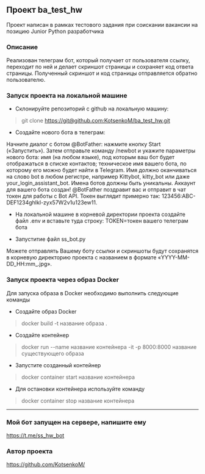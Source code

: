 ## Проект ba_test_hw
Проект написан в рамках тестового задания при соискании вакансии на позицию Junior Python разработчика

### Описание
Реализован телеграм бот, который получает от пользователя ссылку, переходит по ней и делает скриншот страницы и сохраняет код ответа страницы. Полученный скриншот и код страницы отправляется обратно пользователю.

### Запуск проекта на локальной машине
* Склонируйте репозиторий с github на локальную машину:
> git clone <https://git@github.com:KotsenkoM/ba_test_hw.git>

* Создайте нового бота в телеграм:

Начните диалог с ботом @BotFather: нажмите кнопку Start («Запустить»). Затем отправьте команду /newbot и укажите параметры нового бота:
имя (на любом языке), под которым ваш бот будет отображаться в списке контактов;
техническое имя вашего бота, по которому его можно будет найти в Telegram. Имя должно оканчиваться на слово bot в любом регистре, например Kittybot, kitty_bot или даже your_login_assistant_bot. Имена ботов должны быть уникальны.
Аккаунт для вашего бота создан! @BotFather поздравит вас и отправит в чат токен для работы с Bot API. Токен выглядит примерно так: 123456:ABC-DEF1234ghIkl-zyx57W2v1u123ew11.

* На локальной машине в корневой директории проекта создайте файл .env и вставьте туда строку: TOKEN=токен вашего телеграм бота  


* Запуститие файл ss_bot.py

Можете отправлять Вашему боту ссылки и скриншоты будут сохранятся в корневую директорию проекта с названием в формате «YYYY-MM-DD_HH:mm_<link>.jpg».

### Запуск проекта через образ Docker
Для запуска образа в Docker необходимо выполнить следующие команды
* Создайте образ Docker
> docker build -t название образа .
* Создайте контейнер
> docker run --name название контейнера -it -p 8000:8000 название существующего образа
* Запустите созданный контейнер
> docker container start название контейнера 
* Для остановки контейнера используйте команду
> docker container stop название контейнера 
***

### Мой бот запущен на сервере, напишите ему
https://t.me/ss_hw_bot
### Автор проекта
<https://github.com/KotsenkoM/>
